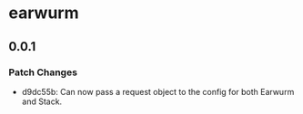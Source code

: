 # earwurm

## 0.0.1

### Patch Changes

- d9dc55b: Can now pass a request object to the config for both Earwurm and Stack.
